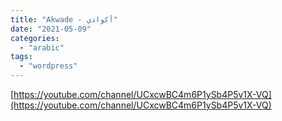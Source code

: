 ```yaml
---
title: "Akwade - أكوادي"
date: "2021-05-09"
categories:
  - "arabic"
tags:
  - "wordpress"
---
```


[https://youtube.com/channel/UCxcwBC4m6P1ySb4P5v1X-VQ](https://youtube.com/channel/UCxcwBC4m6P1ySb4P5v1X-VQ)
